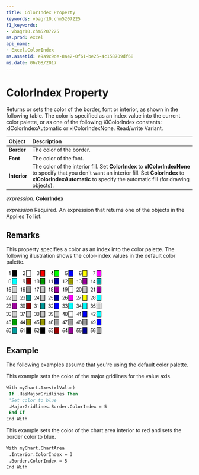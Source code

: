 ```yaml
---
title: ColorIndex Property
keywords: vbagr10.chm5207225
f1_keywords:
- vbagr10.chm5207225
ms.prod: excel
api_name:
- Excel.ColorIndex
ms.assetid: e9a9c9de-8a42-0f61-be25-4c158709df68
ms.date: 06/08/2017
---
```



# ColorIndex Property

Returns or sets the color of the border, font or interior, as shown in the following table. The color is specified as an index value into the current color palette, or as one of the following XlColorIndex constants: xlColorIndexAutomatic or xlColorIndexNone. Read/write Variant.



|**Object**|**Description**|
|:-----|:-----|
| **Border**|The color of the border.|
| **Font**|The color of the font.|
| **Interior**|The color of the interior fill. Set  **ColorIndex** to **xlColorIndexNone** to specify that you don't want an interior fill. Set **ColorIndex** to **xlColorIndexAutomatic** to specify the automatic fill (for drawing objects).|

 _expression_. **ColorIndex**

 _expression_ Required. An expression that returns one of the objects in the Applies To list.

## Remarks

This property specifies a color as an index into the color palette. The following illustration shows the color-index values in the default color palette.


![Color](../images/colorin_ZA06050819.gif)




## Example

The following examples assume that you're using the default color palette.

This example sets the color of the major gridlines for the value axis.




```vb
With myChart.Axes(xlValue) 
 If .HasMajorGridlines Then 
 'Set color to blue 
 .MajorGridlines.Border.ColorIndex = 5 
 End If 
End With
```

This example sets the color of the chart area interior to red and sets the border color to blue.




```vb
With myChart.ChartArea 
 .Interior.ColorIndex = 3 
 .Border.ColorIndex = 5 
End With
```


